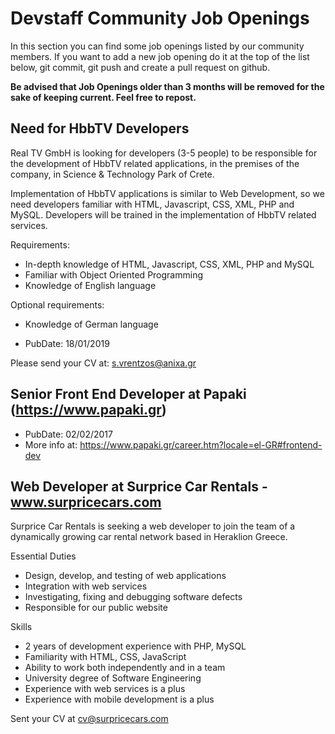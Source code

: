 # Devstaff Community Job Openings

In this section you can find some job openings listed by our community members. If you want to add a new job opening do it at the top of the list below, git commit, git push and create a pull request on github.

__Be advised that Job Openings older than 3 months will be removed for the sake of keeping current. Feel free to repost.__



## Need for HbbTV Developers

Real TV GmbH is looking for developers (3-5 people) to be responsible for the development of HbbTV related applications, in the premises of the company, in Science & Technology Park of Crete.

Implementation of HbbTV applications is similar to Web Development, so we need developers familiar with HTML, Javascript, CSS, XML, PHP and MySQL. Developers will be trained in the implementation of HbbTV related services.

Requirements: 
* In-depth knowledge of HTML, Javascript, CSS, XML, PHP and MySQL
* Familiar with Object Oriented Programming
* Knowledge of English language

Optional requirements:
* Knowledge of German language

* PubDate: 18/01/2019

Please send your CV at: s.vrentzos@anixa.gr

## Senior Front End Developer at Papaki (https://www.papaki.gr)
* PubDate: 02/02/2017
* More info at: https://www.papaki.gr/career.htm?locale=el-GR#frontend-dev

## Web Developer at Surprice Car Rentals - www.surpricecars.com
Surprice Car Rentals is seeking a web developer to join the team of a dynamically growing car rental network based in Heraklion Greece. 

Essential Duties
- Design, develop, and testing of web applications
- Integration with web services
- Investigating, fixing and debugging software defects
- Responsible for our public website

Skills
- 2 years of development experience with PHP, MySQL
- Familiarity with HTML, CSS, JavaScript
- Ability to work both independently and in a team
- University degree of Software Engineering
- Experience with web services is a plus
- Experience with mobile development is a plus

Sent your CV at cv@surpricecars.com
